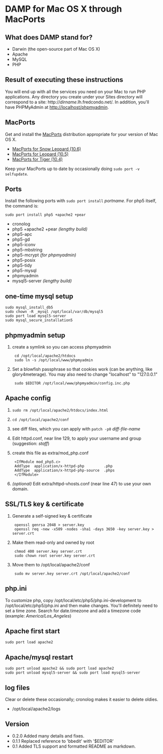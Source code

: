 # DAMP for Mac OS X through MacPorts

## What does DAMP stand for?

* Darwin (the open-source part of Mac OS X)
* Apache
* MySQL
* PHP

## Result of executing these instructions

You will end up with all the services you need on your Mac to run PHP
applications. Any directory you create under your Sites directory will
correspond to a site: http://_dirname_.lh.fredcondo.net/. In addition, you'll
have PHPMyAdmin at [http://localhost/phpmyadmin](http://localhost/phpmyadmin).

## MacPorts

Get and install the [MacPorts](http://www.macports.org/) distribution appropriate for your version of Mac OS X.

* [MacPorts for Snow Leopard (10.6)](http://distfiles.macports.org/MacPorts/MacPorts-1.9.2-10.6-SnowLeopard.dmg)
* [MacPorts for Leopard (10.5)](http://distfiles.macports.org/MacPorts/MacPorts-1.9.2-10.5-Leopard.dmg)
* [MacPorts for Tiger (10.4)](http://distfiles.macports.org/MacPorts/MacPorts-1.9.1-10.4-Tiger.dmg)

Keep your MacPorts up to date by occasionally doing `sudo port -v selfupdate`.

## Ports

Install the following ports with `sudo port install` *portname*.
For php5 itself, the command is:

	sudo port install php5 +apache2 +pear

*	cronolog
*	php5 +apache2 +pear _(lengthy build)_
*	php5-apc
*	php5-gd
*	php5-iconv
*	php5-mbstring
*	php5-mcrypt _(for phpmyadmin)_
*	php5-posix
*	php5-tidy
*	php5-mysql
*	phpmyadmin
*	mysql5-server _(lengthy build)_

## one-time mysql setup

	sudo mysql_install_db5
	sudo chown -R _mysql /opt/local/var/db/mysql5
	sudo port load mysql5-server
	sudo mysql_secure_installation5

## phpmyadmin setup

1. create a symlink so you can access phpmyadmin

		cd /opt/local/apache2/htdocs
		sudo ln -s /opt/local/www/phpmyadmin
1. Set a blowfish passphrase so that cookies work (can be anything, like glory4meterage).
   You may also need to change "localhost" to "127.0.0.1"

		sudo $EDITOR /opt/local/www/phpmyadmin/config.inc.php

## Apache config

1. `sudo rm /opt/local/apache2/htdocs/index.html`
2. `cd /opt/local/apache2/conf`
3. see diff files, which you can apply with `patch -p0` _diff-file-name_
3. Edit httpd.conf, near line 129, to apply your username and group (suggestion: _staff_)
4. create this file as extra/mod_php.conf

		<IfModule mod_php5.c>
		AddType  application/x-httpd-php         .php
		AddType  application/x-httpd-php-source  .phps
		</IfModule>
5. _(optional)_ Edit extra/httpd-vhosts.conf (near line 47) to use your own domain.

## SSL/TLS key & certificate

1. Generate a self-signed key & certificate

		openssl genrsa 2048 > server.key
		openssl req -new -x509 -nodes -sha1 -days 3650 -key server.key > server.crt

1. Make them read-only and owned by root

		chmod 400 server.key server.crt
		sudo chown root server.key server.crt

1. Move them to /opt/local/apache2/conf

		sudo mv server.key server.crt /opt/local/apache2/conf

## php.ini

To customize php, copy /opt/local/etc/php5/php.ini-development to
/opt/local/etc/php5/php.ini and then make changes. You'll definitely need to
set a time zone. Search for date.timezone and add a timezone code (example:
*America/Los_Angeles*)


## Apache first start

	sudo port load apache2

## Apache/mysql restart

	sudo port unload apache2 && sudo port load apache2
	sudo port unload mysql5-server && sudo port load mysql5-server


## log files

Clear or delete these occasionally; cronolog makes it easier to delete oldies.

* /opt/local/apache2/logs

## Version
* 0.2.0 Added many details and fixes.
* 0.1.1  Replaced reference to 'bbedit' with '$EDITOR'
* 0.1 Added TLS support and formatted README as markdown.
